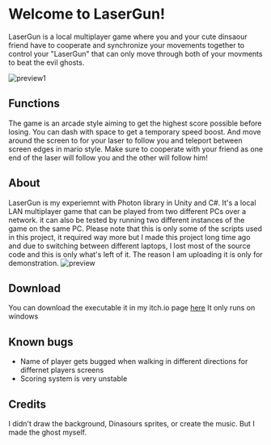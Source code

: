 # Welcome to LaserGun!

LaserGun is a local multiplayer game where you and your cute dinsaour friend have to cooperate and synchronize your movements together to control your "LaserGun" that can only move through both of your movments to beat the evil ghosts.

![preview1](https://github.com/urnotnagy/LaserGun/blob/main/gifs/2.gif)

## Functions

The game is an arcade style aiming to get the highest score possible before losing. You can dash with space to get a temporary speed boost. And move around the screen to for your laser to follow you and teleport between screen edges in mario style. Make sure to cooperate with your friend as one end of the laser will follow you and the other will follow him!

## About

LaserGun is my experiemnt with Photon library in Unity and C#. It's a local LAN multiplayer game that can be played from two different PCs over a network. it can also be tested by running two different instances of the game on the same PC.
Please note that this is only some of the scripts used in this project, it required way more but I made this project long time ago and due to switching between different laptops, I lost most of the source code and this is only what's left of it.
The reason I am uploading it is only for demonstration.
![preview](https://github.com/urnotnagy/LaserGun/blob/main/gifs/1.gif)

## Download
You can download the executable it in my itch.io page [here](https://zanejuliun.itch.io/dinos-with-lazer-and-ghosts-2-ultimate-edition)
It only runs on windows

## Known bugs
- Name of player gets bugged when walking in different directions for differnet players screens
- Scoring system is very unstable

## Credits

I didn't draw the background, Dinasours sprites, or create the music. But I made the ghost myself.

